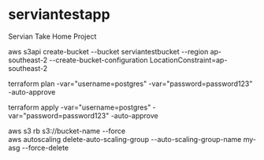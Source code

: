 # serviantestapp
Servian Take Home Project

aws s3api create-bucket --bucket serviantestbucket --region ap-southeast-2 --create-bucket-configuration LocationConstraint=ap-southeast-2

terraform plan -var="username=postgres" -var="password=password123"  -auto-approve

terraform apply -var="username=postgres" -var="password=password123"  -auto-approve

aws s3 rb s3://bucket-name --force  
aws autoscaling delete-auto-scaling-group --auto-scaling-group-name my-asg --force-delete